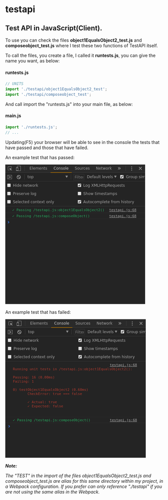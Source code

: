 # testapi
## Test API in JavaScript(Client).

To use you can check the files **object1EqualsObject2_test.js** and **composeobject_test.js** where I test these two functions of TestAPI itself.

To call the files, you create a file, I called it **runtests.js**, you can give the name you want, as below:

#### runtests.js
```javascript
// UNITS
import './testapi/object1EqualsObject2_test';
import './testapi/composeobject_test';
```
And call import the "runtests.js" into your main file, as below:

#### main.js
```javascript
import './runtests.js';
// ...
```
Updating(F5) your browser will be able to see in the console the tests that have passed and those that have failed.

An example test that has passed:

![testapi](img_example_passed.png)


An example test that has failed:


![testapi](img_example_failed.png)

***Note:*** 

*The "TEST" in the import of the files object1EqualsObject2_test.js and composeobject_test.js are alias for this same directory within my project, in a Webpack configuration. If you prefer can only reference "./testapi" if you are not using the same alias in the Webpack.*

